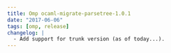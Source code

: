 ```yaml
---
title: Omp ocaml-migrate-parsetree-1.0.1
date: "2017-06-06"
tags: [omp, release]
changelog: |
  - Add support for trunk version (as of today...).
---
```


